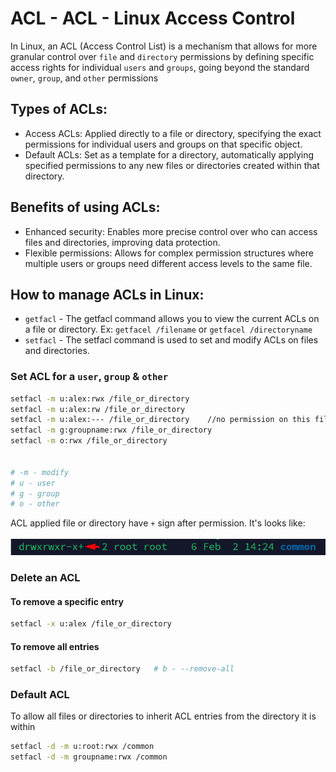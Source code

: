 # ACL - ACL - Linux Access Control

In Linux, an ACL (Access Control List) is a mechanism that allows for more granular control over `file` and `directory` permissions by defining specific access rights for individual `users` and `groups`, going beyond the standard `owner`, `group`, and `other` permissions

## Types of ACLs:
- Access ACLs: Applied directly to a file or directory, specifying the exact permissions for individual users and groups on that specific object. 
- Default ACLs: Set as a template for a directory, automatically applying specified permissions to any new files or directories created within that directory.

## Benefits of using ACLs:
- Enhanced security: Enables more precise control over who can access files and directories, improving data protection. 
- Flexible permissions: Allows for complex permission structures where multiple users or groups need different access levels to the same file.

## How to manage ACLs in Linux:

- `getfacl` - The getfacl command allows you to view the current ACLs on a file or directory. Ex: `getfacel /filename` or `getfacel /directoryname`
- `setfacl` - The setfacl command is used to set and modify ACLs on files and directories.


### Set ACL for a `user`, `group` & `other`   

```bash
setfacl -m u:alex:rwx /file_or_directory
setfacl -m u:alex:rw /file_or_directory
setfacl -m u:alex:--- /file_or_directory    //no permission on this file or directory      
setfacl -m g:groupname:rwx /file_or_directory
setfacl -m o:rwx /file_or_directory


# -m - modify
# u - user
# g - group
# o - other
```

ACL applied file or directory have `+` sign after permission. It's looks like:  
<br>
![image](https://github.com/mohimenulislam/Linux-Command-Line/blob/08358d833a9046fef59e0a482f0da9ef7277a86e/Img/aclfile.png)

### Delete an ACL

#### To remove a specific entry
```bash
setfacl -x u:alex /file_or_directory
```
#### To remove all entries

```bash
setfacl -b /file_or_directory   # b - --remove-all
```


### Default ACL  
To allow all files or directories to inherit ACL entries from the directory it is within

```bash
setfacl -d -m u:root:rwx /common
setfacl -d -m groupname:rwx /common
```


